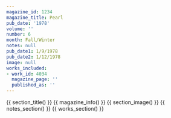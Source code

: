 ```yaml
---
magazine_id: 1234
magazine_title: Pearl
pub_date: '1978'
volume: ''
number: 6
month: Fall/Winter
notes: null
pub_date1: 1/9/1978
pub_date2: 1/12/1978
image: null
works_included:
- work_id: 4034
  magazine_page: ''
  published_as: ''
---
```


{{ section_title() }}
{{ magazine_info() }}
{{ section_image() }}
{{ notes_section() }}
{{ works_section() }}
